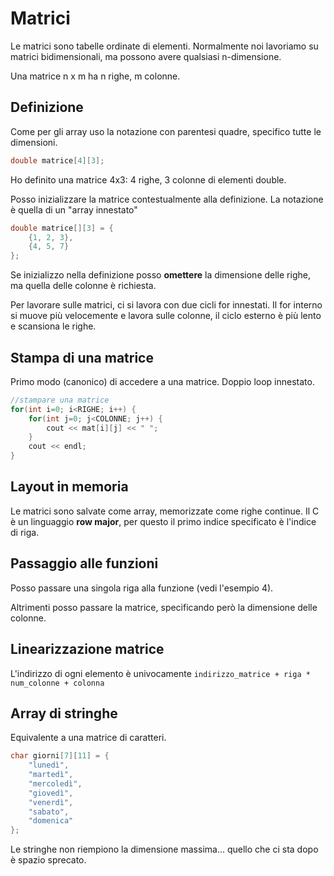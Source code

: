 # Matrici

Le matrici sono tabelle ordinate di elementi.
Normalmente noi lavoriamo su matrici bidimensionali, ma possono avere qualsiasi n-dimensione.

Una matrice n x m ha n righe, m colonne.

## Definizione

Come per gli array uso la notazione con parentesi quadre, specifico tutte le dimensioni.

```c++
double matrice[4][3];
```

Ho definito una matrice 4x3: 4 righe, 3 colonne di elementi double.

Posso inizializzare la matrice contestualmente alla definizione. La notazione è quella di un
"array innestato"

```c++
double matrice[][3] = {
    {1, 2, 3},
    {4, 5, 7}
};
```

Se inizializzo nella definizione posso **omettere** la dimensione delle righe, ma quella delle colonne è
richiesta.

Per lavorare sulle matrici, ci si lavora con due cicli for innestati. Il for interno si muove
più velocemente e lavora sulle colonne, il ciclo esterno è più lento e scansiona le righe.

## Stampa di una matrice

Primo modo (canonico) di accedere a una matrice. Doppio loop innestato.

```c++
//stampare una matrice
for(int i=0; i<RIGHE; i++) {
    for(int j=0; j<COLONNE; j++) {
        cout << mat[i][j] << " ";
    }
    cout << endl;
}
```

## Layout in memoria

Le matrici sono salvate come array, memorizzate come righe continue. Il C è un linguaggio **row major**, per
questo il primo indice specificato è l'indice di riga.

## Passaggio alle funzioni

Posso passare una singola riga alla funzione (vedi l'esempio 4).

Altrimenti posso passare la matrice, specificando però la dimensione delle colonne.

## Linearizzazione matrice

L'indirizzo di ogni elemento è univocamente `indirizzo_matrice + riga * num_colonne + colonna`

## Array di stringhe

Equivalente a una matrice di caratteri.

```c++
char giorni[7][11] = {
    "lunedì",
    "martedì",
    "mercoledì",
    "giovedì",
    "venerdì",
    "sabato",
    "domenica"
};
```

Le stringhe non riempiono la dimensione massima... quello che ci sta dopo è spazio sprecato.